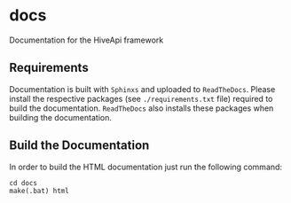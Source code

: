 # docs
Documentation for the HiveApi framework

## Requirements

Documentation is built with `Sphinxs` and uploaded to `ReadTheDocs`. Please install the respective packages (see 
`./requirements.txt` file) required to build the documentation. `ReadTheDocs` also installs these packages when building 
the documentation.

## Build the Documentation

In order to build the HTML documentation just run the following command:

```
cd docs
make(.bat) html
```